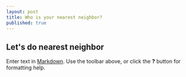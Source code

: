 ```yaml
---
layout: post
title: Who is your nearest neighbor?
published: true
---
```

## Let's do nearest neighbor

Enter text in [Markdown](http://daringfireball.net/projects/markdown/). Use the toolbar above, or click the **?** button for formatting help.
